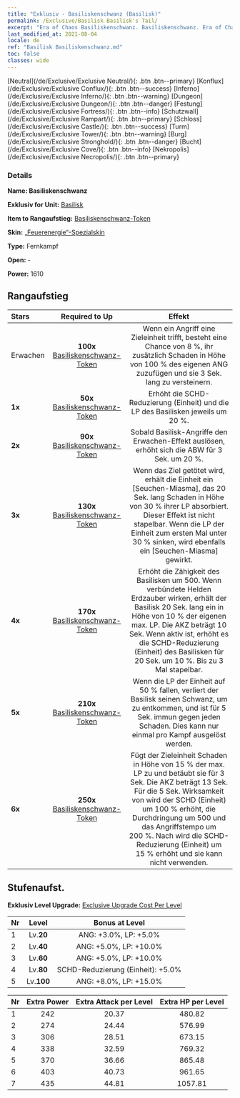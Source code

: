 ```yaml
---
title: "Exklusiv - Basiliskenschwanz (Basilisk)"
permalink: /Exclusive/Basilisk Basilisk's Tail/
excerpt: "Era of Chaos Basiliskenschwanz. Basiliskenschwanz. Era of Chaos Exklusiv Basiliskenschwanz. Basilisk Exklusiv."
last_modified_at: 2021-08-04
locale: de
ref: "Basilisk Basiliskenschwanz.md"
toc: false
classes: wide
---
```

 [Neutral](/de/Exclusive/Exclusive Neutral/){: .btn .btn--primary} [Konflux](/de/Exclusive/Exclusive Conflux/){: .btn .btn--success} [Inferno](/de/Exclusive/Exclusive Inferno/){: .btn .btn--warning} [Dungeon](/de/Exclusive/Exclusive Dungeon/){: .btn .btn--danger} [Festung](/de/Exclusive/Exclusive Fortress/){: .btn .btn--info} [Schutzwall](/de/Exclusive/Exclusive Rampart/){: .btn .btn--primary} [Schloss](/de/Exclusive/Exclusive Castle/){: .btn .btn--success} [Turm](/de/Exclusive/Exclusive Tower/){: .btn .btn--warning} [Burg](/de/Exclusive/Exclusive Stronghold/){: .btn .btn--danger} [Bucht](/de/Exclusive/Exclusive Cove/){: .btn .btn--info} [Nekropolis](/de/Exclusive/Exclusive Necropolis/){: .btn .btn--primary} 

### Details
 **Name: Basiliskenschwanz** 

 **Exklusiv for Unit:** [Basilisk](/de/units/Basilisk/) 

 **Item to Rangaufstieg:** [Basiliskenschwanz-Token](/ItemsDE/con_994/)

 **Skin:** [„Feuerenergie“-Spezialskin](/ItemsDE/con_662/)

 **Type:** Fernkampf

 **Open:** -

 **Power:** 1610

## Rangaufstieg

  |     Stars    |  Required to Up | Effekt |
  |:-------------|:---------------:|:---------------:|
  |  Erwachen  | **100x** [Basiliskenschwanz-Token](/ItemsDE/con_994/) | Wenn ein Angriff eine Zieleinheit trifft, besteht eine Chance von 8 %, ihr zusätzlich Schaden in Höhe von 100 % des eigenen ANG zuzufügen und sie 3 Sek. lang zu versteinern. |
  | **1x** <i class="fas fa-star"/> | **50x** [Basiliskenschwanz-Token](/ItemsDE/con_994/) | Erhöht die SCHD-Reduzierung (Einheit) und die LP des Basilisken jeweils um 20 %. |
  | **2x** <i class="fas fa-star"/> | **90x** [Basiliskenschwanz-Token](/ItemsDE/con_994/) | Sobald Basilisk-Angriffe den Erwachen-Effekt auslösen, erhöht sich die ABW für 3 Sek. um 20 %. |
  | **3x** <i class="fas fa-star"/> | **130x** [Basiliskenschwanz-Token](/ItemsDE/con_994/) | Wenn das Ziel getötet wird, erhält die Einheit ein [Seuchen-Miasma], das 20 Sek. lang Schaden in Höhe von 30 % ihrer LP absorbiert. Dieser Effekt ist nicht stapelbar. Wenn die LP der Einheit zum ersten Mal unter 30 % sinken, wird ebenfalls ein [Seuchen-Miasma] gewirkt. |
  | **4x** <i class="fas fa-star"/> | **170x** [Basiliskenschwanz-Token](/ItemsDE/con_994/) | Erhöht die Zähigkeit des Basilisken um 500. Wenn verbündete Helden Erdzauber wirken, erhält der Basilisk 20 Sek. lang ein <Seuchenmiasma> in Höhe von 10 % der eigenen max. LP. Die AKZ beträgt 10 Sek. Wenn <Seuchenmiasma> aktiv ist, erhöht es die SCHD-Reduzierung (Einheit) des Basilisken für 20 Sek. um 10 %. Bis zu 3 Mal stapelbar. |
  | **5x** <i class="fas fa-star"/> | **210x** [Basiliskenschwanz-Token](/ItemsDE/con_994/) | <Schwanzabtrennung> Wenn die LP der Einheit auf 50 % fallen, verliert der Basilisk seinen Schwanz, um zu entkommen, und ist für 5 Sek. immun gegen jeden Schaden. Dies kann nur einmal pro Kampf ausgelöst werden. |
  | **6x** <i class="fas fa-star"/> | **250x** [Basiliskenschwanz-Token](/ItemsDE/con_994/) | <Belagern> Fügt der Zieleinheit Schaden in Höhe von 15 % der max. LP zu und betäubt sie für 3 Sek. Die AKZ beträgt 13 Sek. Für die 5 Sek. Wirksamkeit von <Schwanzabtrennung> wird der SCHD (Einheit) um 100 % erhöht, die Durchdringung um 500 und das Angriffstempo um 200 %. Nach <Schwanzabtrennung> wird die SCHD-Reduzierung (Einheit) um 15 % erhöht und sie kann <Belagern> nicht verwenden. |


## Stufenaufst.
 **Exklusiv Level Upgrade:** [Exclusive Upgrade Cost Per Level](/Exclusive/ExclusiveUpgradeCostPerLevel/)

  |  Nr  |   Level  | Bonus at Level |
  |:-----|:--------:|:--------------:|
  | 1 | Lv.**20** | ANG: +3.0%, LP: +5.0% |
  | 2 | Lv.**40** | ANG: +5.0%, LP: +10.0% |
  | 3 | Lv.**60** | ANG: +5.0%, LP: +10.0% |
  | 4 | Lv.**80** | SCHD-Reduzierung (Einheit): +5.0% |
  | 5 | Lv.**100** | ANG: +8.0%, LP: +15.0% |


  |  Nr  |  Extra Power | Extra Attack per Level | Extra HP per Level |
  |:-----|:--------:|:--------:|:--------:|
  | 1 | 242 | 20.37 | 480.82 |
  | 2 | 274 | 24.44 | 576.99 |
  | 3 | 306 | 28.51 | 673.15 |
  | 4 | 338 | 32.59 | 769.32 |
  | 5 | 370 | 36.66 | 865.48 |
  | 6 | 403 | 40.73 | 961.65 |
  | 7 | 435 | 44.81 | 1057.81 |


